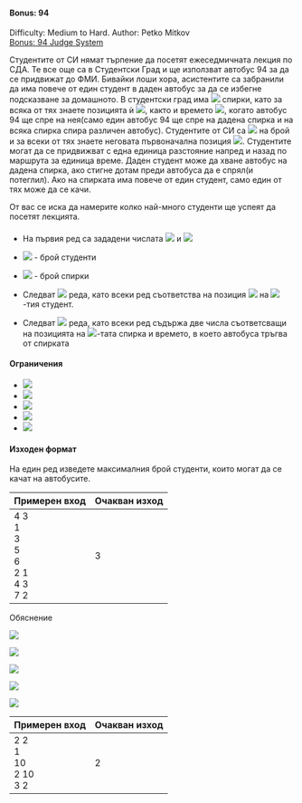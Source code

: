 #### Bonus: 94
Difficulty: Medium to Hard. Author: Petko Mitkov<br>
[Bonus: 94 Judge System](https://www.hackerrank.com/contests/practice-6-sda/challenges/94)

Студентите от СИ нямат търпение да посетят ежеседмичната лекция по СДА. Те все още са в Студентски Град и ще използват автобус 94 за да се придвижат до ФМИ. Бивайки лоши хора, асистентите са забранили да има повече от един студент в даден автобус за да се избегне подсказване за домашното. В студентски град има <img src="https://latex.codecogs.com/svg.latex?\Large&space;m"> спирки, като за всяка от тях знаете позицията ѝ <img src="https://latex.codecogs.com/svg.latex?\Large&space;y_i">, както и времето <img src="https://latex.codecogs.com/svg.latex?\Large&space;t_i">, когато автобус 94 ще спре на нея(само един автобус 94 ще спре на дадена спирка и на всяка спирка спира различен автобус). Студентите от СИ са <img src="https://latex.codecogs.com/svg.latex?\Large&space;n"> на брой и за всеки от тях знаете неговата първоначална позиция <img src="https://latex.codecogs.com/svg.latex?\Large&space;x_i">. Студентите могат да се придвижват с една единица разстояние напред и назад по маршрута за единица време. Даден студент може да хване автобус на дадена спирка, ако стигне дотам преди автобуса да е спрял(и потеглил). Ако на спирката има повече от един студент, само един от тях може да се качи.

От вас се иска да намерите колко най-много студенти ще успеят да посетят лекцията.

#### 

- На първия ред са зададени числата <img src="https://latex.codecogs.com/svg.latex?\Large&space;n"> и <img src="https://latex.codecogs.com/svg.latex?\Large&space;m">
- <img src="https://latex.codecogs.com/svg.latex?\Large&space;n"> - брой студенти
- <img src="https://latex.codecogs.com/svg.latex?\Large&space;m"> - брой спирки

- Следват <img src="https://latex.codecogs.com/svg.latex?\Large&space;n"> реда, като всеки ред съответства на позиция <img src="https://latex.codecogs.com/svg.latex?\Large&space;x_i"> на <img src="https://latex.codecogs.com/svg.latex?\Large&space;i">-тия студент.
- Следват <img src="https://latex.codecogs.com/svg.latex?\Large&space;m"> реда, като всеки ред съдържа две числа съответсващи на позицията на <img src="https://latex.codecogs.com/svg.latex?\Large&space;i">-тата спирка и времето, в което автобуса тръгва от спирката

#### Ограничения

- <img src="https://latex.codecogs.com/svg.latex?\Large&space;1\le{n}\le{2*10^5}">
- <img src="https://latex.codecogs.com/svg.latex?\Large&space;1\le{m}\le{2*10^5}">
- <img src="https://latex.codecogs.com/svg.latex?\Large&space;1\le{x_i}\le{10^9}">
- <img src="https://latex.codecogs.com/svg.latex?\Large&space;1\le{y_i}\le{10^9}">
- <img src="https://latex.codecogs.com/svg.latex?\Large&space;1\le{t_i}\le{10^9}">

#### Изходен формат

На един ред изведете максималния брой студенти, които могат да се качат на автобусите.

Примерен вход|Очакван изход
-|-
4 3<br>1<br>3<br>5<br>6<br>2 1<br>4 3<br>7 2|3

Обяснение

![](https://github.com/andy489/Data_Structures_and_Algorithms_CPP/blob/master/assets/Bonus%2094%2001.png)

![](https://github.com/andy489/Data_Structures_and_Algorithms_CPP/blob/master/assets/Bonus%2094%2002.png)

![](https://github.com/andy489/Data_Structures_and_Algorithms_CPP/blob/master/assets/Bonus%2094%2003.png)

![](https://github.com/andy489/Data_Structures_and_Algorithms_CPP/blob/master/assets/Bonus%2094%2004.png)

![](https://github.com/andy489/Data_Structures_and_Algorithms_CPP/blob/master/assets/Bonus%2094%2005.png)

Примерен вход|Очакван изход
-|-
2 2<br>1<br>10<br>2 10<br>3 2|2

